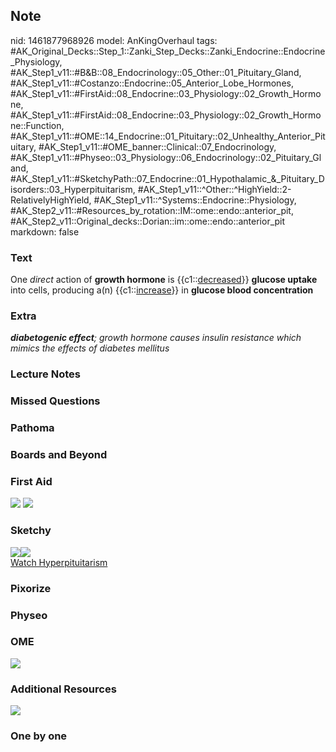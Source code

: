 ## Note
nid: 1461877968926
model: AnKingOverhaul
tags: #AK_Original_Decks::Step_1::Zanki_Step_Decks::Zanki_Endocrine::Endocrine_Physiology, #AK_Step1_v11::#B&B::08_Endocrinology::05_Other::01_Pituitary_Gland, #AK_Step1_v11::#Costanzo::Endocrine::05_Anterior_Lobe_Hormones, #AK_Step1_v11::#FirstAid::08_Endocrine::03_Physiology::02_Growth_Hormone, #AK_Step1_v11::#FirstAid::08_Endocrine::03_Physiology::02_Growth_Hormone::Function, #AK_Step1_v11::#OME::14_Endocrine::01_Pituitary::02_Unhealthy_Anterior_Pituitary, #AK_Step1_v11::#OME_banner::Clinical::07_Endocrinology, #AK_Step1_v11::#Physeo::03_Physiology::06_Endocrinology::02_Pituitary_Gland, #AK_Step1_v11::#SketchyPath::07_Endocrine::01_Hypothalamic_&_Pituitary_Disorders::03_Hyperpituitarism, #AK_Step1_v11::^Other::^HighYield::2-RelativelyHighYield, #AK_Step1_v11::^Systems::Endocrine::Physiology, #AK_Step2_v11::#Resources_by_rotation::IM::ome::endo::anterior_pit, #AK_Step2_v11::Original_decks::Dorian::im::ome::endo::anterior_pit
markdown: false

### Text
<div>
  One <i>direct</i> action of <b>growth hormone</b> is
  {{c1::<u>decreased</u>}} <b>glucose uptake</b> into cells,
  producing a(n) {{c1::<u>increase</u>}} in <b>glucose blood
  concentration</b>
</div>

### Extra
<i><b>diabetogenic effect</b>; growth hormone causes insulin
resistance which mimics the effects of diabetes mellitus</i>

### Lecture Notes


### Missed Questions


### Pathoma


### Boards and Beyond


### First Aid
<img src="tmp0vBlH3.png"> <img src="tmpObYyEp.png">

### Sketchy
<div><img src=
"Acromegaly%20gluconeogenesis_1566160514431.jpg"><img src=
"Zoverall%20picture%20(111).JPG"></div><a href=
"https://dashboard.sketchy.com/study/medical/courses/medical-pathophysiology/units/medical-pathophysiology-endocrine/videos/medical-pathophysiology-endocrine-hypothalamic-and-pituitary-disorders-hyperpituitarism?utm_source=anki&utm_medium=partnership&utm_campaign=february_update&utm_content=medical">Watch
Hyperpituitarism</a>

### Pixorize


### Physeo


### OME
<div class="ome-widget">
  <a href=
  "https://onlinemeded.org/spa/endocrinology?ref=anki"><img src=
  "_OME_AnkiFlashcards_Topic_4.png"></a>
</div>

### Additional Resources
<img src="paste-91ba0a9cd7c24ebb75791027f083dd8fb70352c0.jpg">

### One by one

